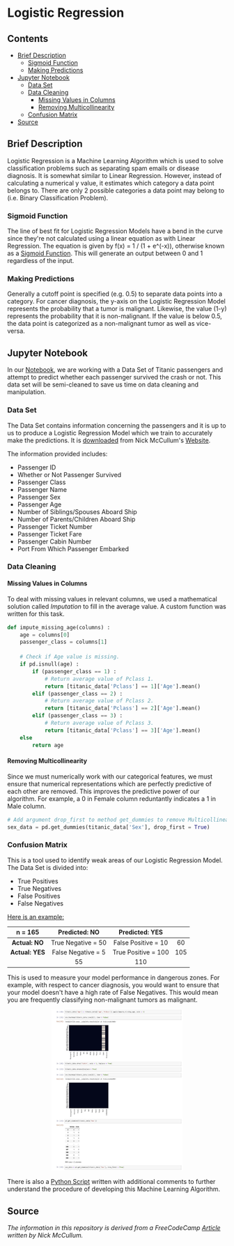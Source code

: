 # Logistic Regression

## Contents
* [Brief Description](#Brief-Description)
    * [Sigmoid Function](#Sigmoid-Function)
    * [Making Predictions](#Making-Predictions)
* [Jupyter Notebook](#Jupyter-Notebook)
    * [Data Set](#Data-Set)
    * [Data Cleaning](#Data-Cleaning)
        * [Missing Values in Columns](#Missing-Values-in-Columns)
        * [Removing Multicollinearity](#Removing-Multicollinearity)
    * [Confusion Matrix](#Confusion-Matrix)
* [Source](#Source)

## Brief Description
Logistic Regression is a Machine Learning Algorithm which is used to solve classification problems such as separating spam emails or disease diagnosis. 
It is somewhat similar to Linear Regression. However, instead of calculating a numerical y value, it estimates which category a data point belongs to. There are only 2 possible categories a data point may belong to (i.e. Binary Classification Problem). 

### Sigmoid Function
The line of best fit for Logistic Regression Models have a bend in the curve since they're not calculated using a linear equation as with Linear Regression.
The equation is given by f(x) = 1 / (1 + e^(-x)), otherwise known as a <a href = "https://en.wikipedia.org/wiki/Sigmoid_function">Sigmoid Function</a>. This will generate an output between 0 and 1 regardless of the input.

### Making Predictions
Generally a cutoff point is specified (e.g. 0.5) to separate data points into a category. For cancer diagnosis, the y-axis on the Logistic Regression Model represents the probability that a tumor is malignant. Likewise, the value (1-y) represents the probability that it is non-malignant. If the value is below 0.5, the data point is categorized as a non-malignant tumor as well as vice-versa.

## Jupyter Notebook
In our <a href= "https://nbviewer.jupyter.org/github/Dipto9999/ML-Introduction/blob/master/Logistic_Regression/logistic_regression.ipynb">Notebook</a>, we are working with a Data Set of Titanic passengers and attempt to predict whether each passenger survived the crash or not. This data set will be semi-cleaned to save us time on data cleaning and manipulation. 

### Data Set
The Data Set contains information concerning the passengers and it is up to us to produce a Logistic Regression Model which we train to accurately make the predictions. 
It is <a href = "https://nickmccullum.com/files/logistic-regression/titanic_train.csv">downloaded</a> from Nick McCullum's <a href= "https://nickmccullum.com">Website</a>. 

The information provided includes:
<ul>
    <li>Passenger ID</li>
    <li>Whether or Not Passenger Survived</li>
    <li>Passenger Class</li>
    <li>Passenger Name</li>
    <li>Passenger Sex</li>
    <li>Passenger Age</li>
    <li>Number of Siblings/Spouses Aboard Ship</li>
    <li>Number of Parents/Children Aboard Ship</li>
    <li>Passenger Ticket Number</li>
    <li>Passenger Ticket Fare</li>
    <li>Passenger Cabin Number</li>
    <li>Port From Which Passenger Embarked</li>
</ul>

### Data Cleaning

#### Missing Values in Columns
To deal with missing values in relevant columns, we used a mathematical solution called <i>Imputation</i> to fill in the average value.
A custom function was written for this task.

```python
def impute_missing_age(columns) :
    age = columns[0]
    passenger_class = columns[1]

    # Check if Age value is missing.
    if pd.isnull(age) :
        if (passenger_class == 1) :
            # Return average value of Pclass 1.
            return [titanic_data['Pclass'] == 1]['Age'].mean()
        elif (passenger_class == 2) :
            # Return average value of Pclass 2.
            return [titanic_data['Pclass'] == 2]['Age'].mean()
        elif (passenger_class == 3) :
            # Return average value of Pclass 3.
            return [titanic_data['Pclass'] == 3]['Age'].mean()
    else
        return age
```

#### Removing Multicollinearity
Since we must numerically work with our categorical features, we must ensure that numerical representations which are perfectly predictive of 
each other are removed. This improves the predictive power of our algorithm.  For example, a 0 in Female column reduntantly indicates a 1 in Male column. 

```python
# Add argument drop_first to method get_dummies to remove Multicollinearity from our model.
sex_data = pd.get_dummies(titanic_data['Sex'], drop_first = True)
```

### Confusion Matrix
This is a tool used to identify weak areas of our Logistic Regression Model.
The Data Set is divided into:

<ul>
    <li>True Positives</li>
    <li>True Negatives</li>
    <li>False Positives</li>
    <li>False Negatives</li>
</ul>

<u>Here is an example:</u>

|      n = 165      |    <b>Predicted: NO</b>  |   <b>Predicted: YES</b>  |                          |                 
|:-----------------:|:------------------------:|:------------------------:|:------------------------:|             
| <b>Actual: NO</b> |    True Negative = 50    |   False Positive = 10    |             60           |
| <b>Actual: YES</b>|   False Negative = 5     |   True Positive = 100    |            105           |
|                   |            55            |           110            |                          |

This is used to measure your model performance in dangerous zones.
For example, with respect to cancer diagnosis, you would want to ensure that your model doesn't have a high rate of 
False Negatives. This would mean you are frequently classifying non-malignant tumors as malignant.

<p align="center"><img src="Jupyter_Notebook-Preview.JPG" width="60%" height="60%" title="Preview of Notebook" ></p>

There is also a <a href = "logistic_regression.py">Python Script</a> written with additional comments to further understand the procedure of developing this Machine Learning Algorithm. 

## Source
<i>The information in this repository is derived from a FreeCodeCamp 
<a href= "https://www.freecodecamp.org/news/a-no-code-intro-to-the-9-most-important-machine-learning-algorithms-today">Article</a> written by Nick McCullum.</i>